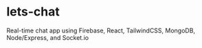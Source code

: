 # lets-chat
Real-time chat app using Firebase, React, TailwindCSS, MongoDB, Node/Express, and Socket.io
